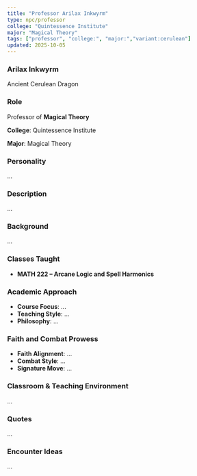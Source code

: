 ```yaml
---
title: "Professor Arilax Inkwyrm"
type: npc/professor
college: "Quintessence Institute"
major: "Magical Theory"
tags: ["professor", "college:", "major:","variant:cerulean"]
updated: 2025-10-05
---
```

### Arilax Inkwyrm

Ancient Cerulean Dragon

### Role

Professor of **Magical Theory**

**College**: Quintessence Institute

**Major**: Magical Theory

### Personality

...

### Description

...

### Background

...

### Classes Taught

- **MATH 222 – Arcane Logic and Spell Harmonics**



### Academic Approach

- **Course Focus**: ...
- **Teaching Style**: ...
- **Philosophy**: ...

### Faith and Combat Prowess

- **Faith Alignment**: ...
- **Combat Style**: ...
- **Signature Move**: ...

### Classroom & Teaching Environment

...

### Quotes

...

### Encounter Ideas

...
